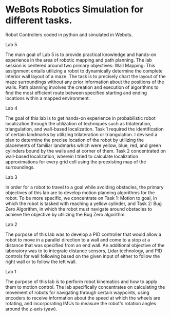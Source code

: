 # WeBots Robotics Simulation for different tasks.

Robot Controllers coded in python and simulated in Webots.

Lab 5

The main goal of Lab 5 is to provide practical knowledge and hands-on experience in the area of
robotic mapping and path planning. The lab session is centered around two primary objectives:
Wall Mapping: This assignment entails utilizing a robot to dynamically determine the complete
interior wall layout of a maze. The task is to precisely chart the layout of the maze surroundings
without any prior information about the positions of the walls.
Path planning involves the creation and execution of algorithms to find the most efficient route
between specified starting and ending locations within a mapped environment.

Lab 4

The goal of this lab is to get hands-on experience in probabilistic robot localization through the
utilization of techniques such as trilateration, triangulation, and wall-based localization.
Task 1 required the identification of certain landmarks by utilizing trilateration or triangulation. I
devised a plan to determine the precise location of the robot by utilizing the placements of familiar
landmarks which were yellow, blue, red, and green cylinders bound by the walls and at corner of
them. Task 2 concentrated on wall-based localization, wherein I tried to calculate localization
approximations for every grid cell using the preexisting map of the surroundings.

Lab 3

In order for a robot to travel to a goal while avoiding obstacles, the primary objectives of this lab
are to develop motion planning algorithms for the robot. To be more specific, we concentrate on
Task 1: Motion to goal, in which the robot is tasked with reaching a yellow cylinder, and Task 2:
Bug Zero Algorithm, in which the robot must navigate around obstacles to achieve the objective by
utilizing the Bug Zero algorithm.

Lab 2

The purpose of this lab was to develop a PID controller that would allow a robot to move in a
parallel direction to a wall and come to a stop at a distance that was specified from an end wall. An
additional objective of the laboratory was to to integrate distance sensors, Lidar technology, and
PID controls for wall following based on the given input of either to follow the right wall or to
follow the left wall.

Lab 1

The purpose of this lab is to perform robot kinematics and how to apply them to motion control.
The lab specifically concentrates on calculating the movement of robots for navigating through
certain waypoints, using encoders to receive information about the speed at which the wheels are
rotating, and incorporating IMUs to measure the robot's rotation angles around the z-axis (yaw).
